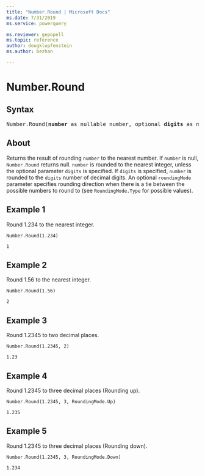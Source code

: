 ```yaml
---
title: "Number.Round | Microsoft Docs"
ms.date: 7/31/2019
ms.service: powerquery

ms.reviewer: gepopell
ms.topic: reference
author: dougklopfenstein
ms.author: bezhan

---
```

# Number.Round

## Syntax

<pre>
Number.Round(<b>number</b> as nullable number, optional <b>digits</b> as nullable number, optional <b>roundingMode</b> as nullable number) as nullable number
</pre>
  
## About  
Returns the result of rounding `number` to the nearest number. If `number` is null, `Number.Round` returns null. `number` is rounded to the nearest integer, unless the optional parameter `digits` is specified. If `digits` is specified, `number` is rounded to the `digits` number of decimal digits. An optional `roundingMode` parameter specifies rounding direction when there is a tie between the possible numbers to round to (see `RoundingMode.Type` for possible values).

## Example 1
Round 1.234 to the nearest integer.

```powerquery-m
Number.Round(1.234)
```

`1`

## Example 2
Round 1.56 to the nearest integer.

```powerquery-m
Number.Round(1.56)
```

`2`

## Example 3
Round 1.2345 to two decimal places.

```powerquery-m
Number.Round(1.2345, 2)
```

`1.23`

## Example 4
Round 1.2345 to three decimal places (Rounding up).

```powerquery-m
Number.Round(1.2345, 3, RoundingMode.Up)
```

`1.235`

## Example 5
Round 1.2345 to three decimal places (Rounding down).

```powerquery-m
Number.Round(1.2345, 3, RoundingMode.Down)
```

`1.234`
